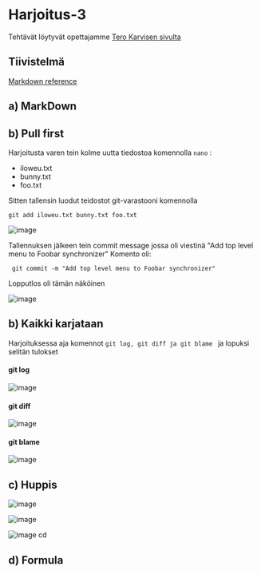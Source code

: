 # Harjoitus-3

Tehtävät löytyvät opettajamme [Tero Karvisen sivulta](https://terokarvinen.com/2021/configuration-management-systems-palvelinten-hallinta-ict4tn022-2021-autumn/#h3-versionhallinta)

## Tiivistelmä

[Markdown reference](https://commonmark.org/help/)



## a) MarkDown



## b) Pull first

Harjoitusta varen tein kolme uutta tiedostoa komennolla `nano` :

  * iloweu.txt
  * bunny.txt
  * foo.txt
 
Sitten tallensin luodut teidostot git-varastooni komennolla 
```
git add iloweu.txt bunny.txt foo.txt
```
![image](https://user-images.githubusercontent.com/93308960/142022361-dddcb200-444e-47e4-8c6c-6b826af4e483.png)


Tallennuksen jälkeen tein commit message jossa oli viestinä "Add top level menu to Foobar synchronizer"
Komento oli:
```
 git commit -m "Add top level menu to Foobar synchronizer"
```
Lopputlos oli tämän näköinen 

![image](https://user-images.githubusercontent.com/93308960/142022300-3f5fb920-c210-4a85-b0b1-388d886626d0.png)


## b) Kaikki karjataan

Harjoituksessa aja komennot `git log, git diff ja git blame ` ja lopuksi selitän tulokset

#### git log



![image](https://user-images.githubusercontent.com/93308960/142026022-34e2f798-cc34-4e72-8d61-088c258cdc5d.png)


#### git diff

![image](https://user-images.githubusercontent.com/93308960/142029831-dfff20eb-de36-46c8-9085-0088ddeed3ee.png)



#### git blame


![image](https://user-images.githubusercontent.com/93308960/142024976-fd3d5151-afa6-42b8-89ec-34c9f304efa0.png)



## c) Huppis


![image](https://user-images.githubusercontent.com/93308960/142031755-3efadc04-706e-44d3-9b7f-ab4d9cc487e2.png)


![image](https://user-images.githubusercontent.com/93308960/142031821-0ad83502-7e83-4fb0-87e0-a5ef7c39f1ee.png)



![image](https://user-images.githubusercontent.com/93308960/142031902-bfe50743-5d82-44d2-b4a7-bbf9a30c93db.png)
cd



## d) Formula
